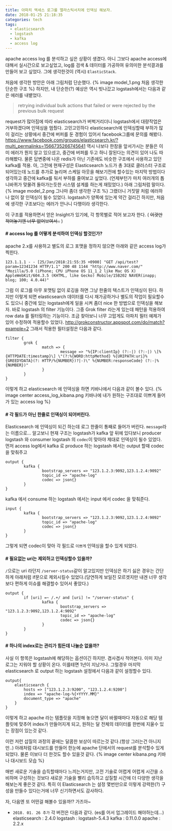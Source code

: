 ```yaml
---
title: 아파치 엑세스 로그를 엘라스틱서치에 인덱싱 해보자.
date: 2018-01-25 21:18:35
categories: tech
tags:
  - elasticsearch
  - logstash
  - kafka
  - access log
---
```

apache access log 를 분석하고 싶은 상황이 생겼다. 아니 그보다 apache access에 대해서 실시간으로 보고싶었고, log를 검색 & 데이터를 가공하여 유의미한 분석결과를 만들어 보고 싶었다. 그에 생각한것이 (역시) `ElasticStack`.<!-- more -->

처음에 생각한 방안은 아래 그림처럼 단순했다.
{% image model_1.png 처음 생각한 단순한 구조 %}
하지만, 내 단순한(?) 예상은 역시 빗나갔고 logstash에서는 다음과 같은 에러를 내뱉었다.

> retrying individual bulk actions that failed or were rejected by the previous bulk request

request가 많아짐에 따라 elasticsearch가 버벅거리더니 logstash에서 대량작업은 거부하겠다며 인덱싱을 멈췄다. 고민고민하다 elasticsearch에 인덱싱할때 부하가 많이 걸리는 상황에서 중간에 버퍼를 둔 경험이 있어서 facebook그룹에 문의를 해봤다.
https://www.facebook.com/groups/elasticsearch.kr/?multi_permalinks=1566735266745641
역시 나보다 한참을 앞서가시는 분들은 이미 에러가 뭔지 알고 있으셨고, 중간에 버퍼를 두고 하니 잘된다는 의견이 있어 나도 따라해봤다. 물론 답변중에 나온 redis가 아닌 기존에도 비슷한 구조에서 사용하고 있던 kafka를 적용.
아, 그전에 현재구성은 Elasticsearch 노드가 총 3대로 클러스터 구조로 되어있는데 노드를 추가로 늘리며 스케일 아웃을 해보기전에 할수있는 마지막 방법이다 생각하고 중간에 kafka를 둬서 부하를 줄여보고 싶었다. (언제부턴가 마치 여러개의 톱니바퀴가 맞물려 돌아가는듯한 시스템 설계를 하는게 재밌었다.) 아래 그림처럼 말이다.
{% image model_2.png 그나마 좀더 생각한 구조 %}
그랬더니 거짓말 처럼 에러하나 없이 잘 인덱싱이 될수 있었다. logstash가 양쪽에 있는게 약간 걸리긴 하지만, 처음에 생각한 구조보다는 에러가 안나니 다행이라 생각한다.

이 구조를 적용하면서 얻은 Insight가 있기에, 각 항목별로 적어 보고자 한다. ( ~~이것만 적어놓기엔 너무 없어보여서..~~ )

#### # access log 를 어떻게 분석하여 인덱싱 할것인가?
apache 2.x를 사용하고 별도의 로그 포맷을 정하지 않으면 아래와 같은 access log가 찍힌다.
```
123.1.1.1 - - [25/Jan/2018:21:55:35 +0900] "GET /api/test?param=12341234 HTTP/1.1" 200 48 1144 "http://www.naver.com/" "Mozilla/5.0 (iPhone; CPU iPhone OS 11_1_2 like Mac OS X) AppleWebKit/604.3.5 (KHTML, like Gecko) Mobile/15B202 NAVER(inapp; blog; 100; 4.0.44)"
```
그럼 이 로그를 아무 포맷팅 없이 로깅을 하면 그냥 한줄의 텍스트가 인덱싱이 된다. 하지만 이렇게 되면 elasticsearch 데이터를 다시 재가공하거나 별도의 작업이 필요할수도 있으니 중간에 있는 logstash에게 일을 시켜 좀더 nice 한 방법으로 인덱싱을 해보자. 바로 logstash 의 filter 기능이다. 그중 Grok filter 라는게 있는데 패턴을 적용하여 row data 를 필터링하는 기능이다. 조금 찾아보니 너무 고맙게도 아파치 필터 예제가 있어 수정하여 적용할수 있었다. http://grokconstructor.appspot.com/do/match?example=2 
그래서 적용한 필터설정은 다음과 같다.
```
filter {
        grok {
                match => {
                        message => "%{IP:clientIp} (?:-|) (?:-|) \[%{HTTPDATE:timestamp}\] \"(?:%{WORD:httpMethod} %{URIPATH:uri}%{GREEDYDATA}(?: HTTP/%{NUMBER})?|-)\" %{NUMBER:responseCode} (?:-|%{NUMBER})"
                }
        }
}
```
이렇게 하고 elasticsearch 에 인덱싱을 하면 키바나에서 다음과 같이 볼수 있다.
{% image center access_log_kibana.png 키바나에 내가 원하는 구조대로 이쁘게 들어가 있는 access log %}

#### # 각 필드가 아닌 한줄로 인덱싱이 되어버린다.
Elasticsearch 에 인덱싱이 되긴 하는데 로그 한줄이 통째로 들어가 버린다. `message`라는 이름으로... 알고보니 현재 구조는 logstash가 kafka 앞 뒤에 있다보니 producer logstash 와 consumer logstash 의 `codec`이 맞아야 제대로 인덱싱이 될수 있었다.
먼저 access log에서 kafka 로 produce 하는 logstash 에서는 output 할때 codec 을 맞춰주고
```
output {
        kafka {
                bootstrap_servers => "123.1.2.3:9092,123.1.2.4:9092"
                topic_id => "apache-log"
                codec => json{}
        }
}
```
kafka 에서 consume 하는 logstash 에서는 input 에서 codec 을 맞춰준다.
```
input {
        kafka {
                bootstrap_servers => "123.1.2.3:9092,123.1.2.4:9092"
                topic_id => "apache-log"
                codec => json{}
        }
}
```
그렇게 되면 codec이 맞아 각 필드로 `이쁘게` 인덱싱을 할수 있게 되었다.


#### # 필요없는 uri는 제외하고 인덱싱할수 있을까?
`/`으로는 uri 라던지 `/server-status`같이 알고있지만 인덱싱은 하기 싫은 경우는 간단하게 아래처럼 if문으로 제외시킬수 있었다.(당연하게 보일진 모르겟지만 내겐 너무 생각보다 편하게 이슈를 해결할수 있어서 좋았다.)
```
output {
        if [uri] =~ /.+/ and [uri] != "/server-status" {
                kafka {
                        bootstrap_servers => "123.1.2.3:9092,123.1.2.4:9092"
                        topic_id => "apache-log"
                        codec => json{}
                }
        }
}
```

#### # 하나의 index로는 관리가 힘든데 나눌순 없을까?
사실 이 항목은 logstash에 해당하는 옵션이긴 하지만. 겸사겸사 적어본다.
이미 지난 로그는 지워야 할 상황이 온다. 이를테면 1년이 지났거나. 그럴경우 마지막 elasticsearch 로 output 하는 logstash 설정에서 다음과 같이 설정할수 있다.
```
output{
	elasticsearch {
		hosts => ["123.1.2.3:9200", "123.1.2.4:9200"]
		index => "apache-log-%{+YYYY.MM}"
		document_type => "apache"
	}
}
```
이렇게 하고 apache 라는 템플릿을 지정해 놓으면 달이 바뀔때마다 자동으로 해당 템플릿에 맞추어 index가 만들어지게 되고, 원하는 달 전체의 데이터를 한번에 지울수 있는 장점이 있는것 같다.

이런 저런 삽질의 과정의 끝에는 달콤한 보상이 따르는것 같다.(항상 그러는건 아니지만..) 아래처럼 대시보드를 만들어 한눈에 apache 단에서의 request를 분석할수 있게 되었다. 물론 이보다 더 한것도 할수 있을것 같다. 
{% image center kibana.png 키바나 대시보드 모습 %}

매번 새로운 기술을 습득할때마다 느끼는거지만, 고전 기술로 어렵게 어렵게 시간을 소비하며 구성하는 것보다 새로운 기술을 빨리 습득하고 삽질할 시간에 더 다양한 생각을 해보는게 좋은것 같다. 특히 이 Elasticsearch 는 설정 몇번만으로 이렇게 강력한(?) 구성을 만들수 있다는거에 너무 신기하면서도 감사하다.

자, 다음엔 또 어떤걸 해볼수 있을까!? 가즈아~

- `2018. 01. 26 추가`
  각 버전은 다음과 같다. (es를 어서 업그레이드 해야하는데...)
  elasticsearch : 2.4.0
  logstash : logstash-5.4.3
  kafka : 0.11.0.0
  apache : 2.2.x